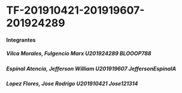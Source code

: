 # TF-201910421-201919607-201924289

#### Integrantes
##### Vilca Morales, Fulgencio Marx		      U201924289    BLOOOP788
##### Espinal Atencia, Jefferson William 		U201919607    JeffersonEspinalA
##### Lopez Flores, Jose Rodrigo     		    U201910421    Jose121314
